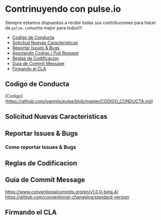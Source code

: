 # Contrinuyendo con pulse.io

Siempre estamos dispuestos a recibir todas sus contribuciones para hacer de `pulse.io`mucho mejor para todos!!!

- [Codigo de Conducta](#coc)
- [Solicitud Nuevas Caracteristicas](#snc)
- [Reportar Issues & Bugs](#i&b)
- [Aportando Codigo / Pull Request](apr)
- [Reglas de Codificacion](#rdc)
- [Guia de Commit Message](#gcm)
- [Firmando el CLA](#cla)

## <a name="coc"> Codigo de Conducta </a>

  [Codigo] (https://github.com/ivanntis/pulse/blob/master/CODIGO_CONDUCTA.md)
## <a name="snc"></a> Solicitud Nuevas Caracteristicas
## <a name="i&b"></a> Reportar Issues & Bugs

  ### <a name="submit-issue"></a> Como reportar Issues & Bugs
  
## <a name="rdc"></a> Reglas de Codificacion
## <a name="gcm"></a> Guia de Commit Message
https://www.conventionalcommits.org/en/v1.0.0-beta.4/
https://github.com/conventional-changelog/standard-version
## <a name="cla"></a> Firmando el CLA



